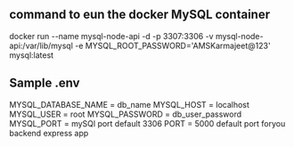 ## command to eun the docker MySQL container

docker run --name mysql-node-api -d -p 3307:3306 -v mysql-node-api:/var/lib/mysql -e MYSQL_ROOT_PASSWORD='AMSKarmajeet@123' mysql:latest

## Sample .env

MYSQL_DATABASE_NAME = db_name
MYSQL_HOST = localhost
MYSQL_USER = root
MYSQL_PASSWORD = db_user_password
MYSQL_PORT = mySQl port default 3306
PORT = 5000 default port foryou backend express app
